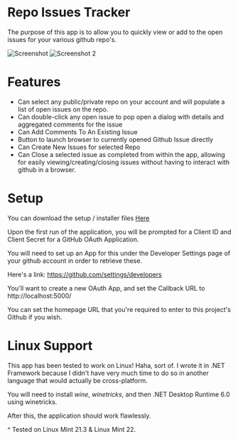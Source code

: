 # Repo Issues Tracker
 The purpose of this app is to allow you to quickly view or add to the open issues for your various github repo's. 
 
 ![Screenshot](https://i.imgur.com/5lFzJUr.png)
 ![Screenshot 2](https://i.imgur.com/whQsepg.png)
 
 # Features
 * Can select any public/private repo on your account and will populate a list of open issues on the repo.
 * Can double-click any open issue to pop open a dialog with details and aggregated comments for the issue
 * Can Add Comments To An Existing Issue
 * Button to launch browser to currently opened Github Issue directly
 * Can Create New Issues for selected Repo
 * Can Close a selected issue as completed from within the app, allowing for easily viewing/creating/closing issues without having to interact with github in a browser.
 
 # Setup
 
 You can download the setup / installer files [Here](Releases/)
 
 Upon the first run of the application, you will be prompted for a Client ID and Client Secret for a GitHub OAuth Application. 
 
 You will need to set up an App for this under the Developer Settings page of your github account in order to retrieve these. 
 
 Here's a link: https://github.com/settings/developers
 
 You'll want to create a new OAuth App, and set the Callback URL to http://localhost:5000/ 
 
 You can set the homepage URL that you're required to enter to this project's Github if you wish.

# Linux Support

This app has been tested to work on Linux! Haha, sort of. I wrote it in .NET Framework because I didn't have very much time to do so in another language that would actually be cross-platform.

You will need to install *wine*, *winetricks*, and then .NET Desktop Runtime 6.0 using winetricks. 

After this, the application should work flawlessly.

^ Tested on Linux Mint 21.3 & Linux Mint 22.